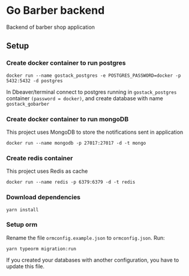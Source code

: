 # Go Barber backend
Backend of barber shop application

## Setup

### Create docker container to run postgres

```docker run --name gostack_postgres -e POSTGRES_PASSWORD=docker -p 5432:5432 -d postgres```

In Dbeaver/terminal connect to postgres running in `gostack_postgres` container `(password = docker)`, and create database with name `gostack_gobarber`

### Create docker container to run mongoDB
This project uses MongoDB to store the notifications sent in application

```docker run --name mongodb -p 27017:27017 -d -t mongo```

### Create redis container
This project uses Redis as cache

```docker run --name redis -p 6379:6379 -d -t redis```

### Download dependencies

```yarn install```

### Setup orm

Rename the file `ormconfig.example.json` to `ormconfig.json`. Run:

```yarn typeorm migration:run```

If you created your databases with another configuration, you have to update this file. 
